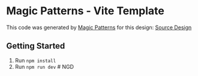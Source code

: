 # Magic Patterns - Vite Template

This code was generated by [Magic Patterns](https://magicpatterns.com) for this design: [Source Design](https://magicpatterns.com/c/ngkr3mhtf1zxekf56m852c)

## Getting Started

1. Run `npm install`
2. Run `npm run dev`
#   N G D  
 